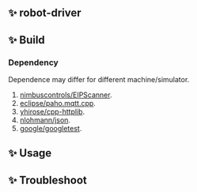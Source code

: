 ✨ robot-driver
---------------

✨ Build
--------
### Dependency
Dependence may differ for different machine/simulator.

1. [nimbuscontrols/EIPScanner](https://github.com/nimbuscontrols/EIPScanner).
1. [eclipse/paho.mqtt.cpp](https://github.com/eclipse/paho.mqtt.cpp).
1. [yhirose/cpp-httplib](https://github.com/yhirose/cpp-httplib.git).
1. [nlohmann/json](https://github.com/nlohmann/json).
1. [google/googletest](https://github.com/google/googletest).

✨ Usage
--------

✨ Troubleshoot
---------------

